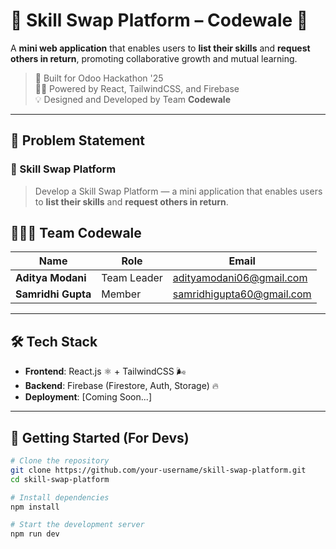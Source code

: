 # 🔁 Skill Swap Platform – Codewale 🔁

A **mini web application** that enables users to **list their skills** and **request others in return**, promoting collaborative growth and mutual learning.

> 🚀 Built for Odoo Hackathon '25  
> 👨‍💻 Powered by React, TailwindCSS, and Firebase  
> 💡 Designed and Developed by Team **Codewale**

---

## 📌 Problem Statement

### 🔄 Skill Swap Platform

> Develop a Skill Swap Platform — a mini application that enables users to **list their skills** and **request others in return**.



## 🧑‍🤝‍🧑 Team Codewale

| Name              | Role        | Email                        |
|------------------|-------------|------------------------------|
| **Aditya Modani** | Team Leader | adityamodani06@gmail.com     |
| **Samridhi Gupta**| Member      | samridhigupta60@gmail.com    |

---

## 🛠️ Tech Stack

- **Frontend**: React.js ⚛️ + TailwindCSS 🌬️  
- **Backend**: Firebase (Firestore, Auth, Storage) 🔥  
- **Deployment**: [Coming Soon...]

---


## 🧪 Getting Started (For Devs)

```bash
# Clone the repository
git clone https://github.com/your-username/skill-swap-platform.git
cd skill-swap-platform

# Install dependencies
npm install

# Start the development server
npm run dev
